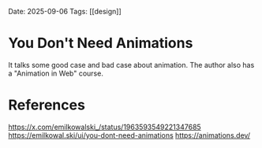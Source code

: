 Date: 2025-09-06
Tags: [[design]]

# You Don't Need Animations

It talks some good case and bad case about animation.
The author also has a "Animation in Web" course.


# References
https://x.com/emilkowalski_/status/1963593549221347685
https://emilkowal.ski/ui/you-dont-need-animations
https://animations.dev/